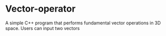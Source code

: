 # Vector-operator
A simple C++ program that performs fundamental vector operations in 3D space. Users can input two vectors
